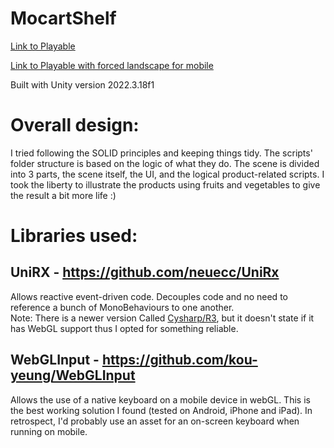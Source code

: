 # MocartShelf
[Link to Playable](https://sydrox.itch.io/mocart)

[Link to Playable with forced landscape for mobile](https://sydrox.itch.io/mocartforcelandscape)

Built with Unity version 2022.3.18f1

# Overall design:
I tried following the SOLID principles and keeping things tidy.
The scripts' folder structure is based on the logic of what they do.
The scene is divided into 3 parts, the scene itself, the UI, and the logical product-related scripts.
I took the liberty to illustrate the products using fruits and vegetables to give the result a bit more life :)

# Libraries used:

## UniRX - https://github.com/neuecc/UniRx
Allows reactive event-driven code. Decouples code and no need to reference a bunch of MonoBehaviours to one another.  
Note: There is a newer version Called [Cysharp/R3](https://github.com/Cysharp/R3), but it doesn't state if it has WebGL support thus I opted for something reliable.

## WebGLInput - https://github.com/kou-yeung/WebGLInput
Allows the use of a native keyboard on a mobile device in webGL. This is the best working solution I found (tested on Android, iPhone and iPad).
In retrospect, I'd probably use an asset for an on-screen keyboard when running on mobile.
